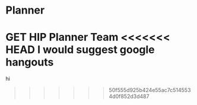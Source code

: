 # Planner
GET HIP Planner Team
<<<<<<< HEAD
I would suggest google hangouts
=======

hi
>>>>>>> 50f555d925b424e55ac7c5145534d0f852d3d487

